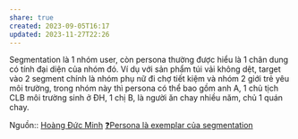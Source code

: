 ```yaml
---
share: true
created: 2023-09-05T16:17
updated: 2023-11-27T22:26
---
```

Segmentation là 1 nhóm user, còn persona thường được hiểu là 1 chân dung có tính đại diện của nhóm đó. Ví dụ với sản phẩm túi vải không dệt, target vào 2 segment chính là nhóm phụ nữ đi chợ tiết kiệm và nhóm 2 giới trẻ yêu môi trường, trong nhóm này thì persona có thể bao gồm anh A, 1 chủ tịch CLB môi trường sinh ở ĐH, 1 chị B, là người ăn chay nhiều năm, chủ 1 quán chay.

Nguồn:: [Hoàng Đức Minh](../../../../../%CE%9E%20Ngu%E1%BB%93n/Qu%E1%BA%A3n%20l%C3%BD%20d%E1%BB%B1%20%C3%A1n,%20ph%C3%A1t%20tri%E1%BB%83n%20s%E1%BA%A3n%20ph%E1%BA%A9m,%20x%C3%A2y%20d%E1%BB%B1ng%20t%E1%BB%95%20ch%E1%BB%A9c/Ho%C3%A0ng%20%C4%90%E1%BB%A9c%20Minh.md)
[❓Persona là exemplar của segmentation](./%E2%9D%93Persona%20l%C3%A0%20exemplar%20c%E1%BB%A7a%20segmentation.md)